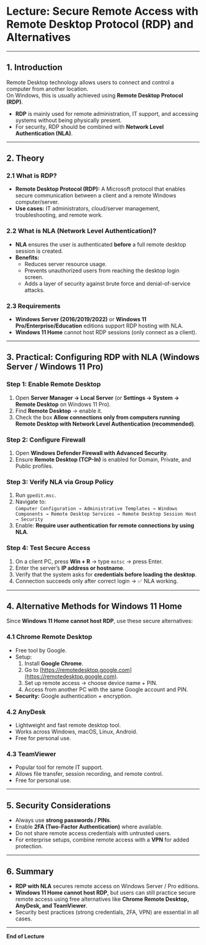 # Lecture: Secure Remote Access with Remote Desktop Protocol (RDP) and Alternatives

---

## 1. Introduction
Remote Desktop technology allows users to connect and control a computer from another location.  
On Windows, this is usually achieved using **Remote Desktop Protocol (RDP)**.  

- **RDP** is mainly used for remote administration, IT support, and accessing systems without being physically present.  
- For security, RDP should be combined with **Network Level Authentication (NLA)**.

---

## 2. Theory

### 2.1 What is RDP?
- **Remote Desktop Protocol (RDP):** A Microsoft protocol that enables secure communication between a client and a remote Windows computer/server.  
- **Use cases:** IT administrators, cloud/server management, troubleshooting, and remote work.  

### 2.2 What is NLA (Network Level Authentication)?
- **NLA** ensures the user is authenticated **before** a full remote desktop session is created.  
- **Benefits:**  
  - Reduces server resource usage.  
  - Prevents unauthorized users from reaching the desktop login screen.  
  - Adds a layer of security against brute force and denial-of-service attacks.  

### 2.3 Requirements
- **Windows Server (2016/2019/2022)** or **Windows 11 Pro/Enterprise/Education** editions support RDP hosting with NLA.  
- **Windows 11 Home** cannot host RDP sessions (only connect as a client).  

---

## 3. Practical: Configuring RDP with NLA (Windows Server / Windows 11 Pro)

### Step 1: Enable Remote Desktop
1. Open **Server Manager → Local Server** (or **Settings → System → Remote Desktop** on Windows 11 Pro).  
2. Find **Remote Desktop** → enable it.  
3. Check the box **Allow connections only from computers running Remote Desktop with Network Level Authentication (recommended)**.  

### Step 2: Configure Firewall
1. Open **Windows Defender Firewall with Advanced Security**.  
2. Ensure **Remote Desktop (TCP-In)** is enabled for Domain, Private, and Public profiles.  

### Step 3: Verify NLA via Group Policy
1. Run `gpedit.msc`.  
2. Navigate to:  
   `Computer Configuration → Administrative Templates → Windows Components → Remote Desktop Services → Remote Desktop Session Host → Security`  
3. Enable: **Require user authentication for remote connections by using NLA**.  

### Step 4: Test Secure Access
1. On a client PC, press **Win + R** → type `mstsc` → press Enter.  
2. Enter the server’s **IP address or hostname**.  
3. Verify that the system asks for **credentials before loading the desktop**.  
4. Connection succeeds only after correct login → ✅ NLA working.  

---

## 4. Alternative Methods for Windows 11 Home

Since **Windows 11 Home cannot host RDP**, use these secure alternatives:  

### 4.1 Chrome Remote Desktop
- Free tool by Google.  
- Setup:  
  1. Install **Google Chrome**.  
  2. Go to [https://remotedesktop.google.com](https://remotedesktop.google.com).  
  3. Set up remote access → choose device name + PIN.  
  4. Access from another PC with the same Google account and PIN.  
- **Security:** Google authentication + encryption.  

### 4.2 AnyDesk
- Lightweight and fast remote desktop tool.  
- Works across Windows, macOS, Linux, Android.  
- Free for personal use.  

### 4.3 TeamViewer
- Popular tool for remote IT support.  
- Allows file transfer, session recording, and remote control.  
- Free for personal use.  

---

## 5. Security Considerations
- Always use **strong passwords / PINs**.  
- Enable **2FA (Two-Factor Authentication)** where available.  
- Do not share remote access credentials with untrusted users.  
- For enterprise setups, combine remote access with a **VPN** for added protection.  

---

## 6. Summary
- **RDP with NLA** secures remote access on Windows Server / Pro editions.  
- **Windows 11 Home cannot host RDP**, but users can still practice secure remote access using free alternatives like **Chrome Remote Desktop, AnyDesk, and TeamViewer**.  
- Security best practices (strong credentials, 2FA, VPN) are essential in all cases.  

---

**End of Lecture**
